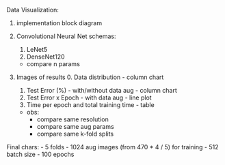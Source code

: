 Data Visualization:

1. implementation block diagram
2. Convolutional Neural Net schemas:
    1. LeNet5
    2. DenseNet120
    - compare n params
3. Images of results
    0. Data distribution - column chart
    1. Test Error (%) - with/without data aug - column chart
    2. Test Error x Epoch - with data aug - line plot
    3. Time per epoch and total training time - table
    
    - obs:
        - compare same resolution
        - compare same aug params
        - compare same k-fold splits
        
Final chars:
    - 5 folds
    - 1024 aug images (from 470 * 4 / 5) for training
    - 512 batch size
    - 100 epochs
        
